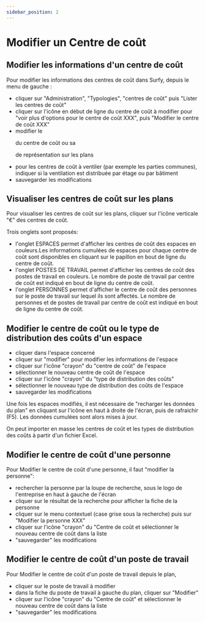 ```yaml
---
sidebar_position: 2
---
```

# Modifier un Centre de coût


## Modifier les informations d'un centre de coût

Pour modifier les informations des centres de coût dans Surfy, depuis le menu de gauche :

 -  cliquer sur "Administration", "Typologies", "centres de coût" puis "Lister les centres de coût"
 -  cliquer sur l'icône en début de ligne du centre de coût à modifier pour "voir plus d'options pour le centre de coût XXX", puis "Modifier le centre de coût XXX"
 -  modifier le <P code="costCenter:name" /> du centre de coût ou sa <P code="costCenter:color" /> de représentation sur les plans
 -  pour les centres de coût à ventiler (par exemple les parties communes), indiquer si la ventilation est distribuée par étage ou par bâtiment
 -  sauvegarder les modifications

## Visualiser les centres de coût sur les plans

Pour visualiser les centres de coût sur les plans, cliquer sur l'icône verticale "€" des centres de coût.

Trois onglets sont proposés:

-   l'onglet ESPACES permet d'afficher les centres de coût des espaces en couleurs.Les informations cumulées de espaces pour chaque centre de coût sont disponibles en cliquant sur le papillon en bout de ligne du centre de coût.
-   l'onglet POSTES DE TRAVAIL permet d'afficher les centres de coût des postes de travail en couleurs. Le nombre de poste de travail par centre de coût est indiqué en bout de ligne du centre de coût.
-   l'onglet PERSONNES permet d'afficher le centre de coût des personnes sur le poste de travail sur lequel ils sont affectés. Le nombre de personnes et de postes de travail par centre de coût est indiqué en bout de ligne du centre de coût. 

## Modifier le centre de coût ou le type de distribution des coûts d'un espace

-   cliquer dans l'espace concerné
-   cliquer sur "modifier" pour modifier les informations de l'espace
-   cliquer sur l'icône "crayon" du "centre de coût" de l'espace
-   sélectionner le nouveau centre de coût de l'espace
-   cliquer sur l'icône "crayon" du "type de distribution des coûts"
-   sélectionner le nouveau type de distribution des coûts de l'espace
-   sauvegarder les modifications

Une fois les espaces modifiés, il est nécessaire de "recharger les données du plan" en cliquant sur l'icône en haut à droite de l'écran, puis de rafraichir (F5). Les données cumulées sont alors mises à jour.

On peut importer en masse les centres de coût et les types de distribution des coûts à partir d'un fichier Excel. 

## Modifier le centre de coût d'une personne

Pour Modifier le centre de coût d'une personne, il faut "modifier la personne":

-   rechercher la personne par la loupe de recherche, sous le logo de l'entreprise en haut à gauche de l'écran
-   cliquer sur le résultat de la recherche pour afficher la fiche de la personne
-   cliquer sur le menu contextuel (case grise sous la recherche) puis sur "Modifier la personne XXX"
-   cliquer sur l'icône "crayon" du "Centre de coût et sélectionner le nouveau centre de coût dans la liste
-   "sauvegarder" les modifications

## Modifier le centre de coût d'un poste de travail

Pour Modifier le centre de coût d'un poste de travail depuis le plan,

-   cliquer sur le poste de travail à modifier
-   dans la fiche du poste de travail à gauche du plan, cliquer sur "Modifier"
-   cliquer sur l'icône "crayon" du "Centre de coût" et sélectionner le nouveau centre de coût dans la liste
-   "sauvegarder" les modifications
